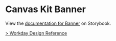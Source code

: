 # Canvas Kit Banner

View the
[documentation for Banner](https://workday.github.io/canvas-kit/?path=/docs/components-indicators-banner--docs)
on Storybook.

[> Workday Design Reference](https://design.workday.com/components/indicators/banners)
